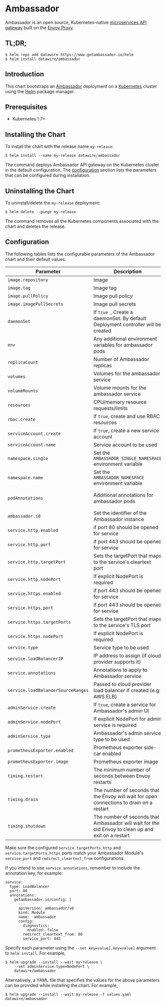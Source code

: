 # Ambassador

Ambassador is an open source, Kubernetes-native [microservices API gateway](https://www.getambassador.io/about/microservices-api-gateways) built on the [Envoy Proxy](https://www.envoyproxy.io/).

## TL;DR;

```console
$ helm repo add datawire https://www.getambassador.io/helm
$ helm install datawire/ambassador
```

## Introduction

This chart bootstraps an [Ambassador](https://www.getambassador.io) deployment on
a [Kubernetes](http://kubernetes.io) cluster using the [Helm](https://helm.sh) package manager.

## Prerequisites

- Kubernetes 1.7+

## Installing the Chart

To install the chart with the release name `my-release`:

```console
$ helm install --name my-release datawire/ambassador
```

The command deploys Ambassador API gateway on the Kubernetes cluster in the default configuration.
The [configuration](#configuration) section lists the parameters that can be configured during installation.

## Uninstalling the Chart

To uninstall/delete the `my-release` deployment:

```console
$ helm delete --purge my-release
```

The command removes all the Kubernetes components associated with the chart and deletes the release.

## Configuration

The following tables lists the configurable parameters of the Ambassador chart and their default values.

| Parameter                       | Description                                | Default                                                    |
| ------------------------------- | ------------------------------------------ | ---------------------------------------------------------- |
| `image.repository` | Image | `quay.io/datawire/ambassador`
| `image.tag` | Image tag | `0.50.0`
| `image.pullPolicy` | Image pull policy | `IfNotPresent`
| `image.imagePullSecrets` | Image pull secrets | None
| `daemonSet` | If `true `, Create a daemonSet. By default Deployment controller will be created | `false`
| `env`  | Any additional environment variables for ambassador pods | `{}`
| `replicaCount` | Number of Ambassador replicas  | `1`
| `volumes` | Volumes for the ambassador service | None
| `volumeMounts` | Volume mounts for the ambassador service | None
| `resources` | CPU/memory resource requests/limits | None
| `rbac.create` | If `true`, create and use RBAC resources | `true`
| `serviceAccount.create` | If `true`, create a new service account | `true`
| `serviceAccount.name` | Service account to be used | `ambassador`
| `namespace.single` | Set the `AMBASSADOR_SINGLE_NAMESPACE` environment variable | `false`
| `namespace.name` | Set the `AMBASSADOR_NAMESPACE` environment variable | `metadata.namespace`
| `podAnnotations` | Additional annotations for ambassador pods |  `{"prometheus.io/scrape": "true", "prometheus.io/port": "9102"}`
| `ambassador.id` | Set the identifier of the Ambassador instance | none
| `service.http.enabled` | if port 80 should be opened for service | `true`
| `service.http.port` | if port 443 should be opened for service | `true`
| `service.http.targetPort` | Sets the targetPort that maps to the service's cleartext port | `80`
| `service.http.nodePort` | If explicit NodePort is required | None
| `service.https.enabled` | if port 443 should be opened for service | `true`
| `service.https.port` | if port 443 should be opened for service | `true`
| `service.https.targetPorts` | Sets the targetPort that maps to the service's TLS port | `443`
| `service.https.nodePort` | If explicit NodePort is required | None
| `service.type` | Service type to be used | `LoadBalancer`
| `service.loadBalancerIP` | IP address to assign (if cloud provider supports it) | `""`
| `service.annotations` | Annotations to apply to Ambassador service | none
| `service.loadBalancerSourceRanges` | Passed to cloud provider load balancer if created (e.g: AWS ELB) | none
| `adminService.create` | If `true`, create a service for Ambassador's admin UI | `true`
| `adminService.nodePort` | If explicit NodePort for admin service is required  | `true`
| `adminService.type` | Ambassador's admin service type to be used | `ClusterIP`
| `prometheusExporter.enabled` | Prometheus exporter side-car enabled | `false`
| `prometheusExporter.image` | Prometheus exporter image | `prom/statsd-exporter:v0.8.1`
| `timing.restart` | The minimum number of seconds between Envoy restarts | none
| `timing.drain` | The number of seconds that the Envoy will wait for open connections to drain on a restart | none
| `timing.shutdown` | The number of seconds that Ambassador will wait for the old Envoy to clean up and exit on a restart | none

Make sure the configured `service.targetPorts.http` and `service.targetPorts.https` ports match your Ambassador Module's `service_port` and `redirect_cleartext_from` configurations.

If you intend to use `service.annotations`, remember to include the annotation key, for example:

```
service:
  type: LoadBalancer
  port: 80
  annotations:
    getambassador.io/config: |
      ---
      apiVersion: ambassador/v0
      kind: Module
      name:  ambassador
      config:
        diagnostics:
          enabled: false
        redirect_cleartext_from: 80
        service_port: 443
```

Specify each parameter using the `--set key=value[,key=value]` argument to `helm install`. For example,

```console
$ helm upgrade --install --wait my-release \
    --set adminService.type=NodePort \
    datawire/ambassador
```

Alternatively, a YAML file that specifies the values for the above parameters can be provided while installing the chart. For example,

```console
$ helm upgrade --install --wait my-release -f values.yaml datawire/ambassador
```
